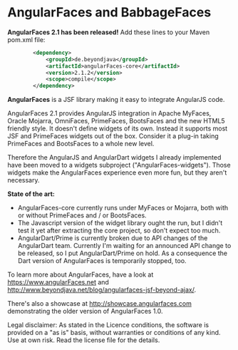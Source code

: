 AngularFaces and BabbageFaces
=============================

<b>AngularFaces 2.1 has been released!</b>
Add these lines to your Maven pom.xml file:
```xml
		<dependency>
			<groupId>de.beyondjava</groupId>
			<artifactId>angularFaces-core</artifactId>
			<version>2.1.2</version>
			<scope>compile</scope>
		</dependency>
```

<b>AngularFaces</b> is a JSF library making it easy to integrate AngularJS code.<br>

AngularFaces 2.1 provides AngularJS integration in Apache MyFaces, Oracle Mojarra, OmniFaces, PrimeFaces, BootsFaces and the new HTML5 friendly style. It doesn't define widgets of its own. Instead it 
supports most JSF and PrimeFaces widgets out of the box. Consider it a plug-in taking PrimeFaces and BootsFaces to a whole new level.

Therefore the AngularJS and AngularDart widgets I already implemented have been moved to a widgets subproject ("AngularFaces-widgets"). Those widgets make
the AngularFaces experience even more fun, but they aren't necessary.

<b>State of the art:</b>
<ul>
<li>AngularFaces-core currently runs under MyFaces or Mojarra, both with or without PrimeFaces and / or BootsFaces.</li>
<li>The Javascript version of the widget library ought the run, but I didn't test it yet after extracting the core project, so don't expect too much.</li>
<li>AngularDart/Prime is currently broken due to API changes of the AngularDart team. Currently I'm waiting for an announced API change to be released, so I put
AngularDart/Prime on hold. As a consequence the Dart version of AngularFaces is temporarily stopped, too.</li>
</ul>

To learn more about AngularFaces, have a look at https://www.angularFaces.net and http://www.beyondjava.net/blog/angularfaces-jsf-beyond-ajax/.

There's also a showcase at http://showcase.angularfaces.com demonstrating the older version of AngularFaces 1.0.

Legal disclaimer:
As stated in the Licence conditions, the software is provided on a "as is" basis, without warranties or conditions of any kind. Use at own risk. Read the license file for the details.

